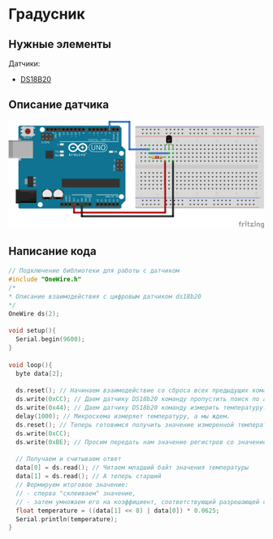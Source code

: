 # Градусник

## Нужные элементы

Датчики:

* [DS18B20](https://aliexpress.ru/item/32860832147.html)

## Описание датчика

![Схема подключения](../img/01/termometer-ds18b20.png)

## Написание кода

```cpp
// Подключение библиотеки для работы с датчиком
#include "OneWire.h"
/*
* Описание взаимодействия с цифровым датчиком ds18b20
*/
OneWire ds(2);

void setup(){
  Serial.begin(9600);
}

void loop(){
  byte data[2];

  ds.reset(); // Начинаем взаимодействие со сброса всех предыдущих команд и параметров
  ds.write(0xCC); // Даем датчику DS18b20 команду пропустить поиск по адресу. В нашем случае только одно устрйоство
  ds.write(0x44); // Даем датчику DS18b20 команду измерить температуру.
  delay(1000); // Микросхема измеряет температуру, а мы ждем.
  ds.reset(); // Теперь готовимся получить значение измеренной температуры
  ds.write(0xCC);
  ds.write(0xBE); // Просим передать нам значение регистров со значением температуры

  // Получаем и считываем ответ
  data[0] = ds.read(); // Читаем младший байт значения температуры
  data[1] = ds.read(); // А теперь старший
  // Формируем итоговое значение:
  // - сперва "склеиваем" значение,
  // - затем умножаем его на коэффициент, соответствующий разрешающей способности (для 12 бит по умолчанию - это 0,0625)
  float temperature = ((data[1] << 8) | data[0]) * 0.0625;
  Serial.println(temperature);
}
```
